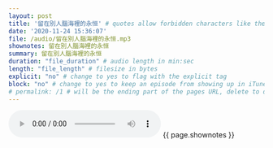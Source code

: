 ```yaml
---
layout: post
title: '留在別人腦海裡的永恒' # quotes allow forbidden characters like the colon
date: '2020-11-24 15:36:07'
file: /audio/留在別人腦海裡的永恒.mp3
shownotes: 留在別人腦海裡的永恒
summary: 留在別人腦海裡的永恒
duration: "file_duration" # audio length in min:sec
length: "file_length" # filesize in bytes
explicit: "no" # change to yes to flag with the explicit tag
block: "no" # change to yes to keep an episode from showing up in iTunes
# permalink: /1 # will be the ending part of the pages URL, delete to default to the title
---
```


<audio controls>
<source src="{{site.url}}{{site.baseurl}}{{ page.file }}" type="audio/x-mp3">
Your browser does not support the audio element.
</audio>
{{ page.shownotes }}
